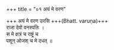+++
title = "०१ अयं मे वरण"

+++
अयं मे वरण उरसि +++(Bhatt. varuṇa)+++  
राजा देवो वनस्पतिः ।  
स मे क्षत्रं च राष्ट्रं च  
पशून् ओजश् च मे दधत् ॥